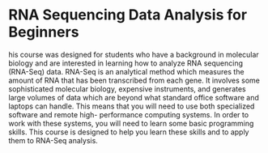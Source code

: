# RNA Sequencing Data Analysis for Beginners

his course was designed for students who have a background in molecular
biology and are interested in learning how to analyze RNA sequencing (RNA-Seq)
data. RNA-Seq is an analytical method which measures the amount of 
RNA that has been transcribed from each gene. It involves some sophisticated
molecular biology, expensive instruments, and generates large volumes of data
which are beyond what standard office software and laptops can handle. This 
means that you will need to use both specialized software and remote high-
performance computing systems. In order to work with these systems, you will
need to learn some basic programming skills. This course is designed to help
you learn these skills and to apply them to RNA-Seq analysis.


[workbench]: https://carpentries.github.io/sandpaper-docs/
